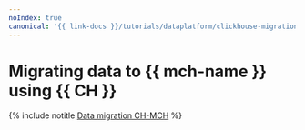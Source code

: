 ```yaml
---
noIndex: true
canonical: '{{ link-docs }}/tutorials/dataplatform/clickhouse-migration'
---
```


# Migrating data to {{ mch-name }} using {{ CH }}

{% include notitle [Data migration CH-MCH](../../_tutorials/dataplatform/datatransfer/managed-clickhouse.md) %}
